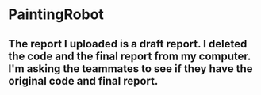 # PaintingRobot

## The report I uploaded is a draft report. I deleted the code and the final report from my computer. I'm asking the teammates to see if they have the original code and final report.
